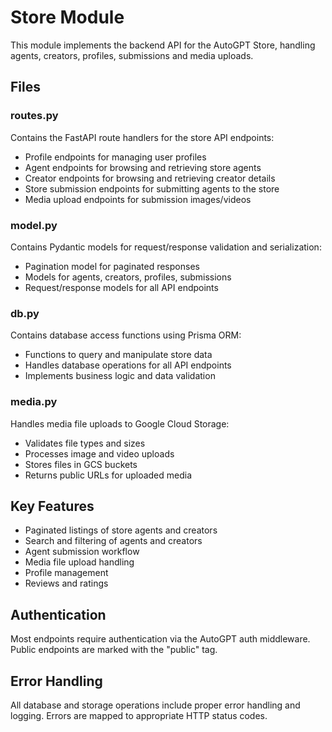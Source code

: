 # Store Module

This module implements the backend API for the AutoGPT Store, handling agents, creators, profiles, submissions and media uploads.

## Files

### routes.py
Contains the FastAPI route handlers for the store API endpoints:

- Profile endpoints for managing user profiles
- Agent endpoints for browsing and retrieving store agents
- Creator endpoints for browsing and retrieving creator details  
- Store submission endpoints for submitting agents to the store
- Media upload endpoints for submission images/videos

### model.py 
Contains Pydantic models for request/response validation and serialization:

- Pagination model for paginated responses
- Models for agents, creators, profiles, submissions
- Request/response models for all API endpoints

### db.py
Contains database access functions using Prisma ORM:

- Functions to query and manipulate store data
- Handles database operations for all API endpoints
- Implements business logic and data validation

### media.py
Handles media file uploads to Google Cloud Storage:

- Validates file types and sizes
- Processes image and video uploads
- Stores files in GCS buckets
- Returns public URLs for uploaded media

## Key Features

- Paginated listings of store agents and creators
- Search and filtering of agents and creators
- Agent submission workflow
- Media file upload handling
- Profile management
- Reviews and ratings

## Authentication

Most endpoints require authentication via the AutoGPT auth middleware. Public endpoints are marked with the "public" tag.

## Error Handling

All database and storage operations include proper error handling and logging. Errors are mapped to appropriate HTTP status codes.
